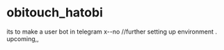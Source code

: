 # obitouch_hatobi
its to make a user bot in telegram 
x--no
//further setting up environment .
upcoming,,
